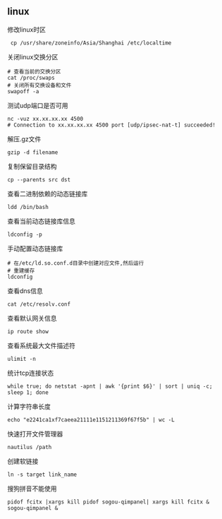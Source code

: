 ## linux

修改linux时区

```shell
 cp /usr/share/zoneinfo/Asia/Shanghai /etc/localtime
```

关闭linux交换分区

```shell
# 查看当前的交换分区
cat /proc/swaps
# 关闭所有交换设备和文件
swapoff -a
```

测试udp端口是否可用

```shell
nc -vuz xx.xx.xx.xx 4500
# Connection to xx.xx.xx.xx 4500 port [udp/ipsec-nat-t] succeeded!
```

解压.gz文件

```shell
gzip -d filename
```

复制保留目录结构

```shell
cp --parents src dst
```

查看二进制依赖的动态链接库

```shell
ldd /bin/bash
```

查看当前动态链接库信息

```shell
ldconfig -p
```

手动配置动态链接库
```shell
# 在/etc/ld.so.conf.d目录中创建对应文件,然后运行
# 重建缓存
ldconfig
```

查看dns信息

```shell
cat /etc/resolv.conf 
```

查看默认网关信息

```shell
ip route show
```

查看系统最大文件描述符

```shell
ulimit -n
```

统计tcp连接状态

```shell
while true; do netstat -apnt | awk '{print $6}' | sort | uniq -c; sleep 1; done
```

计算字符串长度

```shell
echo "e2241ca1xf7caeea21111e1151211369f67f5b" | wc -L
```

快速打开文件管理器

```shell
nautilus /path
```

创建软链接

```shell
ln -s target link_name
```

搜狗拼音不能使用

```shell
pidof fcitx |xargs kill pidof sogou-qimpanel| xargs kill fcitx & sogou-qimpanel & 
```



